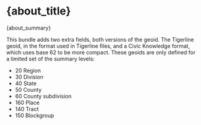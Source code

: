 
# {about_title}

{about_summary}

This bundle adds two extra fields, both versions of the geoid. The Tigerline geoid, in the format used in Tigerline files, and a Civic Knowledge format, which uses base 62 to be more compact. These geoids are only defined for a limited set of the summary levels:

* 20 Region
* 30 Division
* 40 State
* 50 County
* 60 County subdivision
* 160 Place
* 140 Tract
* 150 Blockgroup